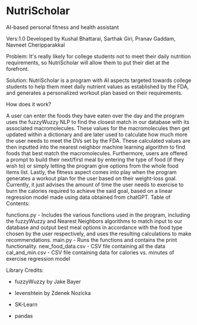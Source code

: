 # NutriScholar

AI-based personal fitness and health assistant

Vers:1.0 Developed by Kushal Bhattarai, Sarthak Giri, Pranav Gaddam, Navneet Cheripparakkal

Problem: It's really likely for college students not to meet their daily nutrition requirements, so NutriScholar will allow them to put their diet at the forefront.

Solution: NutriScholar is a program with AI aspects targeted towards college students to help them meet daily nutrient values as established by the FDA, and generates a personalized workout plan based on their requirements.

How does it work?

A user can enter the foods they have eaten over the day and the program uses the fuzzyWuzzy NLP to find the closest match in our database with its associated macromolecules. These values for the macromolecules then get updated within a dictionary and are later used to calculate how much more the user needs to meet the DVs set by the FDA. These calculated values are then inputted into the nearest neighbor machine learning algorithm to find foods that best match the macromolecules.
Furthermore, users are offered a prompt to build their next/first meal by entering the type of food (if they wish to) or simply letting the program give options from the whole food items list.
Lastly, the fitness aspect comes into play when the program generates a workout plan for the user based on their weight-loss goal. Currently, it just advises the amount of time the user needs to exercise to burn the calories required to achieve the said goal, based on a linear regression model made using data obtained from chatGPT.
Table of Contents:

functions.py - Includes the various functions used in the program, including the fuzzyWuzzy and Nearest Neighbors algorithms to match input to our database and output best meal options in accordance with the food type chosen by the user respectively, and uses the resulting calculations to make recommendations.
main.py - Runs the functions and contains the print functionality.
new_food_data.csv - CSV file containing all the data
cal_and_min.csv - CSV file containing data for calories vs. minutes of exercise regression model

Library Credits:
- fuzzyWuzzy by Jake Bayer

- levenshtein by Zdenek Nozicka

- SK-Learn

- pandas
